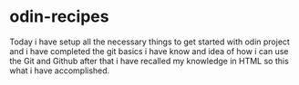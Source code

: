 # odin-recipes
Today i have setup all the necessary things to get started with odin project and i have completed the git basics i have know and idea of how i can use the Git and Github after that i have recalled my knowledge in HTML so this what i have accomplished.